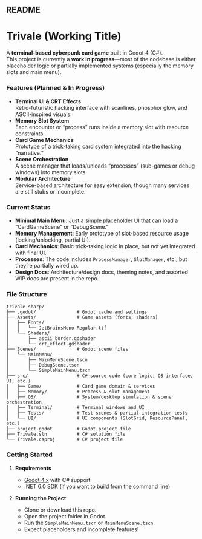 ## README

# Trivale (Working Title)

A **terminal-based cyberpunk card game** built in Godot 4 (C#).  
This project is currently a **work in progress**—most of the codebase is either placeholder logic or partially implemented systems (especially the memory slots and main menu).

### Features (Planned & In Progress)

- **Terminal UI & CRT Effects**  
  Retro-futuristic hacking interface with scanlines, phosphor glow, and ASCII-inspired visuals.
- **Memory Slot System**  
  Each encounter or “process” runs inside a memory slot with resource constraints.  
- **Card Game Mechanics**  
  Prototype of a trick-taking card system integrated into the hacking “narrative.”
- **Scene Orchestration**  
  A scene manager that loads/unloads “processes” (sub-games or debug windows) into memory slots.
- **Modular Architecture**  
  Service-based architecture for easy extension, though many services are still stubs or incomplete.

### Current Status

- **Minimal Main Menu**: Just a simple placeholder UI that can load a “CardGameScene” or “DebugScene.”  
- **Memory Management**: Early prototype of slot-based resource usage (locking/unlocking, partial UI).  
- **Card Mechanics**: Basic trick-taking logic in place, but not yet integrated with final UI.  
- **Processes**: The code includes `ProcessManager`, `SlotManager`, etc., but they’re partially wired up.  
- **Design Docs**: Architecture/design docs, theming notes, and assorted WIP docs are present in the repo.

### File Structure

```
trivale-sharp/
├── .godot/               # Godot cache and settings
├── Assets/               # Game assets (fonts, shaders)
│   ├── Fonts/
│   │   └── JetBrainsMono-Regular.ttf
│   └── Shaders/
│       ├── ascii_border.gdshader
│       └── crt_effect.gdshader
├── Scenes/               # Godot scene files
│   └── MainMenu/
│       ├── MainMenuScene.tscn
│       ├── DebugScene.tscn
│       └── SimpleMainMenu.tscn
├── src/                  # C# source code (core logic, OS interface, UI, etc.)
│   ├── Game/             # Card game domain & services
│   ├── Memory/           # Process & slot management
│   ├── OS/               # System/desktop simulation & scene orchestration
│   ├── Terminal/         # Terminal windows and UI
│   ├── Tests/            # Test scenes & partial integration tests
│   └── UI/               # UI components (SlotGrid, ResourcePanel, etc.)
├── project.godot         # Godot project file
├── Trivale.sln           # C# solution file
└── Trivale.csproj        # C# project file
```

### Getting Started

1. **Requirements**  
   - [Godot 4.x](https://godotengine.org/) with C# support  
   - .NET 6.0 SDK (if you want to build from the command line)

2. **Running the Project**  
   - Clone or download this repo.  
   - Open the project folder in Godot.  
   - Run the `SimpleMainMenu.tscn` or `MainMenuScene.tscn`.  
   - Expect placeholders and incomplete features!